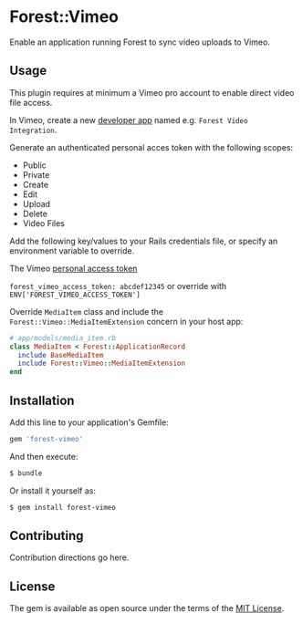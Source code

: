 # Forest::Vimeo
Enable an application running Forest to sync video uploads to Vimeo.

## Usage
This plugin requires at minimum a Vimeo pro account to enable direct video file access.

In Vimeo, create a new [developer app](https://developer.vimeo.com/apps) named e.g. `Forest Video Integration`.

Generate an authenticated personal acces token with the following scopes:

- Public
- Private
- Create
- Edit
- Upload
- Delete
- Video Files

Add the following key/values to your Rails credentials file, or specify an environment variable to override.

The Vimeo [personal access token](https://developer.vimeo.com/apps/215549#personal_access_tokens)

`forest_vimeo_access_token: abcdef12345` or override with `ENV['FOREST_VIMEO_ACCESS_TOKEN']`

Override `MediaItem` class and include the `Forest::Vimeo::MediaItemExtension` concern in your host app:

```ruby
# app/models/media_item.rb
class MediaItem < Forest::ApplicationRecord
  include BaseMediaItem
  include Forest::Vimeo::MediaItemExtension
end
```

## Installation
Add this line to your application's Gemfile:

```ruby
gem 'forest-vimeo'
```

And then execute:
```bash
$ bundle
```

Or install it yourself as:
```bash
$ gem install forest-vimeo
```

## Contributing
Contribution directions go here.

## License
The gem is available as open source under the terms of the [MIT License](https://opensource.org/licenses/MIT).
